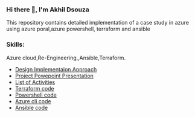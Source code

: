 
### Hi there 👋, I'm Akhil Dsouza


This repository contains detailed implementation of a case study in azure using azure poral,azure powershell, terraform and ansible

### Skills: 

Azure cloud,Re-Engineering,,Ansible,Terraform.


- [Design Implementaion Approach](https://github.com/iamakhil/CFS-Azure-Akhil_Dsouza/blob/main/Implementation%20Design%20Approach.docx)
- [Project Powepoint Presentation](https://github.com/iamakhil/CFS-Azure-Akhil_Dsouza/blob/main/AzureCase_TM_coe_batch1_Akhil_Dsouza.pptx)
- [List of Activities](https://github.com/iamakhil/CFS-Azure-COE-Batch-1A-Akhil_Dsouza/blob/main/List%20of%20activities.docx)
- [Terraform code](https://github.com/iamakhil/CFS-Azure-COE-Batch-1A-Akhil_Dsouza/tree/main/terraform%20code)
- [Powershell code](https://github.com/iamakhil/CFS-Azure-COE-Batch-1A-Akhil_Dsouza/tree/main/powershell%20code)
- [Azure cli code](https://github.com/iamakhil/CFS-Azure-COE-Batch-1A-Akhil_Dsouza/tree/main/azure%20cli%20code)
- [Ansible code](https://github.com/iamakhil/CFS-Azure-COE-Batch-1A-Akhil_Dsouza/tree/main/ansible%20code)
